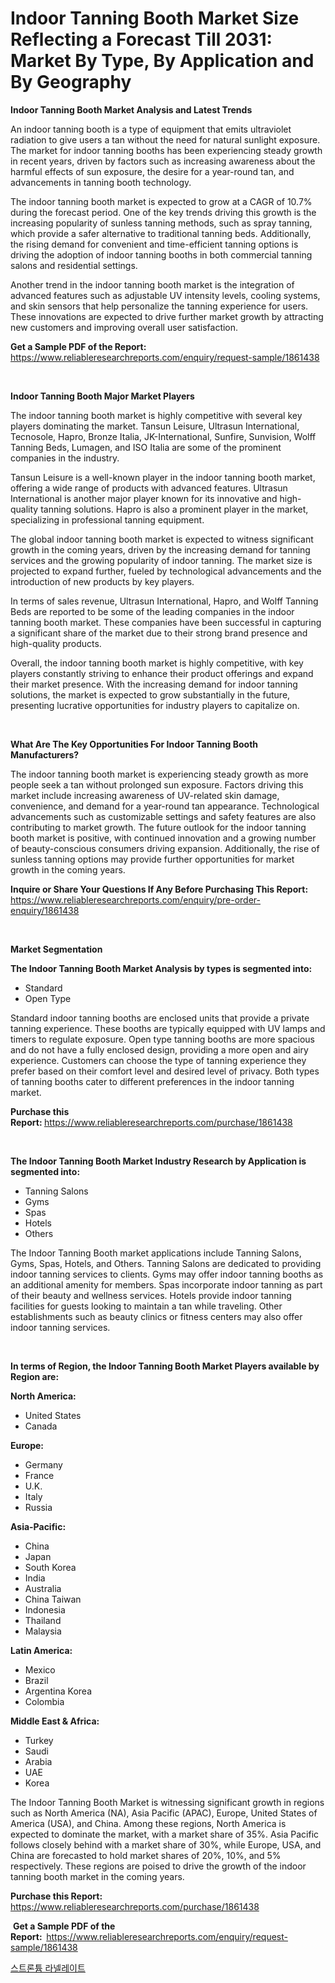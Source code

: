 <p><h1>Indoor Tanning Booth Market Size Reflecting a Forecast Till 2031: Market By Type, By Application and By Geography</h1></p><p><strong>Indoor Tanning Booth Market Analysis and Latest Trends</strong></p>
<p><p>An indoor tanning booth is a type of equipment that emits ultraviolet radiation to give users a tan without the need for natural sunlight exposure. The market for indoor tanning booths has been experiencing steady growth in recent years, driven by factors such as increasing awareness about the harmful effects of sun exposure, the desire for a year-round tan, and advancements in tanning booth technology.</p><p>The indoor tanning booth market is expected to grow at a CAGR of 10.7% during the forecast period. One of the key trends driving this growth is the increasing popularity of sunless tanning methods, such as spray tanning, which provide a safer alternative to traditional tanning beds. Additionally, the rising demand for convenient and time-efficient tanning options is driving the adoption of indoor tanning booths in both commercial tanning salons and residential settings.</p><p>Another trend in the indoor tanning booth market is the integration of advanced features such as adjustable UV intensity levels, cooling systems, and skin sensors that help personalize the tanning experience for users. These innovations are expected to drive further market growth by attracting new customers and improving overall user satisfaction.</p></p>
<p><strong>Get a Sample PDF of the Report:&nbsp;</strong> <a href="https://www.reliableresearchreports.com/enquiry/request-sample/1861438">https://www.reliableresearchreports.com/enquiry/request-sample/1861438</a></p>
<p>&nbsp;</p>
<p><strong>Indoor Tanning Booth Major Market Players</strong></p>
<p><p>The indoor tanning booth market is highly competitive with several key players dominating the market. Tansun Leisure, Ultrasun International, Tecnosole, Hapro, Bronze Italia, JK-International, Sunfire, Sunvision, Wolff Tanning Beds, Lumagen, and ISO Italia are some of the prominent companies in the industry.</p><p>Tansun Leisure is a well-known player in the indoor tanning booth market, offering a wide range of products with advanced features. Ultrasun International is another major player known for its innovative and high-quality tanning solutions. Hapro is also a prominent player in the market, specializing in professional tanning equipment.</p><p>The global indoor tanning booth market is expected to witness significant growth in the coming years, driven by the increasing demand for tanning services and the growing popularity of indoor tanning. The market size is projected to expand further, fueled by technological advancements and the introduction of new products by key players.</p><p>In terms of sales revenue, Ultrasun International, Hapro, and Wolff Tanning Beds are reported to be some of the leading companies in the indoor tanning booth market. These companies have been successful in capturing a significant share of the market due to their strong brand presence and high-quality products.</p><p>Overall, the indoor tanning booth market is highly competitive, with key players constantly striving to enhance their product offerings and expand their market presence. With the increasing demand for indoor tanning solutions, the market is expected to grow substantially in the future, presenting lucrative opportunities for industry players to capitalize on.</p></p>
<p>&nbsp;</p>
<p><strong>What Are The Key Opportunities For Indoor Tanning Booth Manufacturers?</strong></p>
<p><p>The indoor tanning booth market is experiencing steady growth as more people seek a tan without prolonged sun exposure. Factors driving this market include increasing awareness of UV-related skin damage, convenience, and demand for a year-round tan appearance. Technological advancements such as customizable settings and safety features are also contributing to market growth. The future outlook for the indoor tanning booth market is positive, with continued innovation and a growing number of beauty-conscious consumers driving expansion. Additionally, the rise of sunless tanning options may provide further opportunities for market growth in the coming years.</p></p>
<p><strong>Inquire or Share Your Questions If Any Before Purchasing This Report:</strong> <a href="https://www.reliableresearchreports.com/enquiry/pre-order-enquiry/1861438">https://www.reliableresearchreports.com/enquiry/pre-order-enquiry/1861438</a></p>
<p>&nbsp;</p>
<p><strong>Market Segmentation</strong></p>
<p><strong>The Indoor Tanning Booth Market Analysis by types is segmented into:</strong></p>
<p><ul><li>Standard</li><li>Open Type</li></ul></p>
<p><p>Standard indoor tanning booths are enclosed units that provide a private tanning experience. These booths are typically equipped with UV lamps and timers to regulate exposure. Open type tanning booths are more spacious and do not have a fully enclosed design, providing a more open and airy experience. Customers can choose the type of tanning experience they prefer based on their comfort level and desired level of privacy. Both types of tanning booths cater to different preferences in the indoor tanning market.</p></p>
<p><strong>Purchase this Report:&nbsp;</strong><a href="https://www.reliableresearchreports.com/purchase/1861438">https://www.reliableresearchreports.com/purchase/1861438</a></p>
<p>&nbsp;</p>
<p><strong>The Indoor Tanning Booth Market Industry Research by Application is segmented into:</strong></p>
<p><ul><li>Tanning Salons</li><li>Gyms</li><li>Spas</li><li>Hotels</li><li>Others</li></ul></p>
<p><p>The Indoor Tanning Booth market applications include Tanning Salons, Gyms, Spas, Hotels, and Others. Tanning Salons are dedicated to providing indoor tanning services to clients. Gyms may offer indoor tanning booths as an additional amenity for members. Spas incorporate indoor tanning as part of their beauty and wellness services. Hotels provide indoor tanning facilities for guests looking to maintain a tan while traveling. Other establishments such as beauty clinics or fitness centers may also offer indoor tanning services.</p></p>
<p>&nbsp;</p>
<p><strong>In terms of Region, the Indoor Tanning Booth Market Players available by Region are:</strong></p>
<p>
    <p> <strong> North America: </strong>
        <ul>
            <li>United States</li>
            <li>Canada</li>
        </ul>
        </p> 
    <p> <strong> Europe: </strong>
        <ul>
            <li>Germany</li>
            <li>France</li>
            <li>U.K.</li>
            <li>Italy</li>
            <li>Russia</li>
        </ul>
        </p> 
    <p> <strong> Asia-Pacific: </strong>
        <ul>
            <li>China</li>
            <li>Japan</li>
            <li>South Korea</li>
            <li>India</li>
            <li>Australia</li>
            <li>China Taiwan</li>
            <li>Indonesia</li>
            <li>Thailand</li>
            <li>Malaysia</li>
        </ul>
        </p> 
    <p> <strong> Latin America: </strong>
        <ul>
            <li>Mexico</li>
            <li>Brazil</li>
            <li>Argentina Korea</li>
            <li>Colombia</li>
        </ul>
        </p> 
    <p> <strong> Middle East & Africa: </strong>
        <ul>
            <li>Turkey</li>
            <li>Saudi</li>
            <li>Arabia</li>
            <li>UAE</li>
            <li>Korea</li>
        </ul>
    </p>
    </p>
<p><p>The Indoor Tanning Booth Market is witnessing significant growth in regions such as North America (NA), Asia Pacific (APAC), Europe, United States of America (USA), and China. Among these regions, North America is expected to dominate the market, with a market share of 35%. Asia Pacific follows closely behind with a market share of 30%, while Europe, USA, and China are forecasted to hold market shares of 20%, 10%, and 5% respectively. These regions are poised to drive the growth of the indoor tanning booth market in the coming years.</p></p>
<p><strong>Purchase this Report: </strong><a href="https://www.reliableresearchreports.com/purchase/1861438">https://www.reliableresearchreports.com/purchase/1861438</a></p>
<p>&nbsp;<strong>Get a Sample PDF of the Report:&nbsp;&nbsp;</strong><a href="https://www.reliableresearchreports.com/enquiry/request-sample/1861438">https://www.reliableresearchreports.com/enquiry/request-sample/1861438</a></p>
<p><strong></strong></p>
<p><p><a href="https://github.com/vdhdwjyp90142/Market-Research-Report-List-1/blob/main/72016415753.md">스트론튬 라넬레이트</a></p></p>